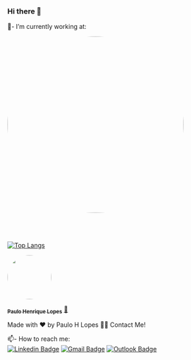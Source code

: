 <h3 align="left">Hi there 👋</h3>

💼- I’m currently working at:

<a href="https://www.zipsoftware.com.br">
 <img style="border-radius: 50%;" src="https://static.wixstatic.com/media/5dd42f_a8bdbd1c770b402da7712a266b74ba44~mv2.png/v1/fill/w_350,h_153,al_c,q_85,usm_0.66_1.00_0.01/logo-2021-nova-sombra.webp" width="400px;" alt=""/>
 <br />


<br/>
<br/>
<br/>

[![Top Langs](https://github-readme-stats.vercel.app/api/top-langs/?username=pauloholiver&layout=compact)](https://github.com/pauloholiver/github-readme-stats)


<a href="https://blog.rocketseat.com.br/author/thiago/">
 <img style="border-radius: 50%;" src="https://avatars.githubusercontent.com/u/55982445?s=400&u=1e94bdf6b0706d22124ccd7219ae201e24ffae1d&v=4" width="100px;" alt=""/>
 <br />
 
 
 <sub><b>Paulo Henrique Lopes</b></sub></a> <a href="https://www.linkedin.com/in/paulo-henrique-lopes-559587103/" title="Dev Angular/C#">🚀</a>


Made with ❤️ by Paulo H Lopes 👋🏽 Contact Me!


📫- How to reach me:
<br/>
[![Linkedin Badge](https://img.shields.io/badge/-LinkedIn-blue?style=flat-square&logo=Linkedin&logoColor=white&link=https://www.linkedin.com/in/paulo-henrique-lopes-559587103/)](https://www.linkedin.com/in/paulo-henrique-lopes-559587103/) 
[![Gmail Badge](https://img.shields.io/badge/-Hotmail-1B98E0?style=flat-square&logo=Hotmail&logoColor=white&link=mailto:pauloholiveir4@gmail.com)](mailto:pauloholiveir4)
[![Outlook Badge](https://img.shields.io/badge/-Email-c14438?style=flat-square&logo=Email&logoColor=white&link=mailto:pauloholiver@hotmail.com)](mailto:pauloholiver)
